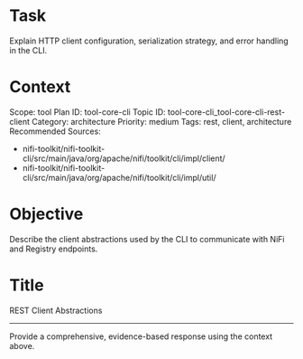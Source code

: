 # Task
Explain HTTP client configuration, serialization strategy, and error handling in the CLI.

# Context
Scope: tool
Plan ID: tool-core-cli
Topic ID: tool-core-cli_tool-core-cli-rest-client
Category: architecture
Priority: medium
Tags: rest, client, architecture
Recommended Sources:
- nifi-toolkit/nifi-toolkit-cli/src/main/java/org/apache/nifi/toolkit/cli/impl/client/
- nifi-toolkit/nifi-toolkit-cli/src/main/java/org/apache/nifi/toolkit/cli/impl/util/

# Objective
Describe the client abstractions used by the CLI to communicate with NiFi and Registry endpoints.

# Title
REST Client Abstractions

---

Provide a comprehensive, evidence-based response using the context above.
